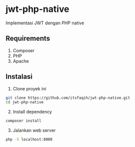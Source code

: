 # jwt-php-native
Implementasi JWT dengan PHP native

## Requirements
1. Composer
2. PHP
3. Apache

## Instalasi
1. Clone proyek ini
```bash
git clone https://github.com/itsfaqih/jwt-php-native.git
cd jwt-php-native
```
2. Install dependency
```bash
composer install
```
3. Jalankan web server
```bash
php -S localhost:8000
```
